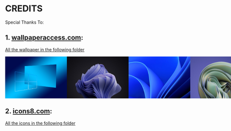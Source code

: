 # CREDITS
Special Thanks To:
## 1. [wallpaperaccess.com](https://wallpaperaccess.com):
[All the wallpaper in the following folder](https://github.com/skyasinbux/Windows-11-OS/tree/main/src/assets/images/wallpapers)

<div style="display: flex;">
<img src="https://github.com/skyasinbux/Windows-11-OS/blob/main/src/assets/images/wallpapers/1.png" alt="Wallpaper 1" width="200"/>
<img src="https://github.com/skyasinbux/Windows-11-OS/blob/main/src/assets/images/wallpapers/2.jpg" alt="Wallpaper 2" width="200"/>
<img src="https://github.com/skyasinbux/Windows-11-OS/blob/main/src/assets/images/wallpapers/3.png" alt="Wallpaper 3" width="200"/>
<img src="https://github.com/skyasinbux/Windows-11-OS/blob/main/src/assets/images/wallpapers/4.jpg" alt="Wallpaper 4" width="200"/>
<img src="https://github.com/skyasinbux/Windows-11-OS/blob/main/src/assets/images/wallpapers/5.jpg" alt="Wallpaper 5" width="200"/>
<img src="https://github.com/skyasinbux/Windows-11-OS/blob/main/src/assets/images/wallpapers/6.jpg" alt="Wallpaper 6" width="200"/>
</div>

## 2. [icons8.com](https://icons8.com):
[All the icons in the following folder](https://github.com/skyasinbux/skyasinbux.github.io/tree/main/src/assets/images/icons/apps)
